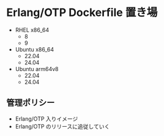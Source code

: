 # Erlang/OTP Dockerfile 置き場

- RHEL x86_64
  - 8
  - 9
- Ubuntu x86_64
  - 22.04
  - 24.04
- Ubuntu arm64v8
  - 22.04
  - 24.04

## 管理ポリシー

- Erlang/OTP 入りイメージ
- Erlang/OTP のリリースに追従していく
